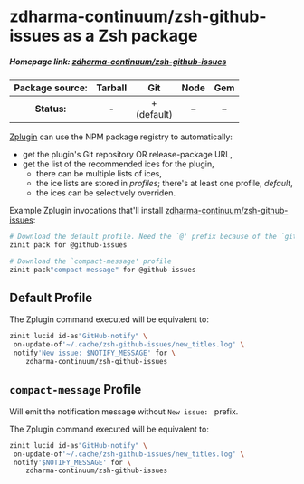 # zdharma-continuum/zsh-github-issues as a Zsh package

##### Homepage link: [zdharma-continuum/zsh-github-issues](https://github.com/zdharma-continuum/zsh-github-issues)

| **Package source:** | Tarball |       Git        | Node | Gem |
| :-----------------: | :-----: | :--------------: | :--: | :-: |
|     **Status:**     |    -    | + <br> (default) |  –   |  –  |

[Zplugin](https://github.com/zdharma-continuum/zinit) can use the NPM package registry to automatically:

- get the plugin's Git repository OR release-package URL,
- get the list of the recommended ices for the plugin,
  - there can be multiple lists of ices,
  - the ice lists are stored in *profiles*; there's at least one profile, *default*,
  - the ices can be selectively overriden.

Example Zplugin invocations that'll install
[zdharma-continuum/zsh-github-issues](https://github.com/zdharma-continuum/zsh-github-issues):

```zsh
# Download the default profile. Need the `@' prefix because of the `git' ice.
zinit pack for @github-issues

# Download the `compact-message' profile
zinit pack"compact-message" for @github-issues
```

## Default Profile

The Zplugin command executed will be equivalent to:

```zsh
zinit lucid id-as"GitHub-notify" \
 on-update-of'~/.cache/zsh-github-issues/new_titles.log' \
 notify'New issue: $NOTIFY_MESSAGE' for \
    zdharma-continuum/zsh-github-issues
```

## `compact-message` Profile

Will emit the notification message without `New issue: ` prefix.

The Zplugin command executed will be equivalent to:

```zsh
zinit lucid id-as"GitHub-notify" \
 on-update-of'~/.cache/zsh-github-issues/new_titles.log' \
 notify'$NOTIFY_MESSAGE' for \
    zdharma-continuum/zsh-github-issues
```

<!-- vim:set ft=markdown tw=80 fo+=an1 autoindent: -->
